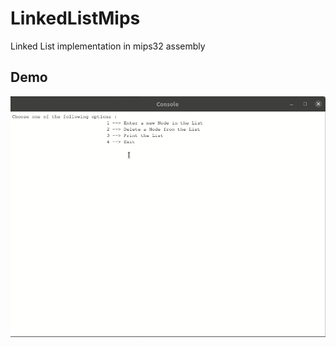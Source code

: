 # LinkedListMips
Linked List implementation in mips32 assembly

## Demo
![image](https://github.com/spno77/LinkedListMips/blob/master/assembly.gif)

